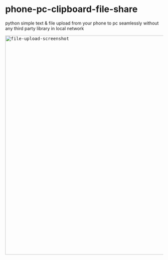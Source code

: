 # phone-pc-clipboard-file-share
python simple text &amp; file upload from your phone to pc seamlessly without any third party library in local network

<kbd><img height="700" src="uploads/file-upload.png.png" alt="file-upload-screenshot" /></kbd>